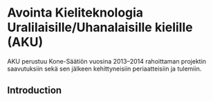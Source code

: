# Avointa Kieliteknologia Uralilaisille/Uhanalaisille kielille (AKU)

AKU perustuu Kone-Säätiön vuosina 2013–2014 rahoittaman projektin saavutuksiin sekä sen jälkeen kehittyneisiin periaatteisiin ja tulemiin.

## Introduction
